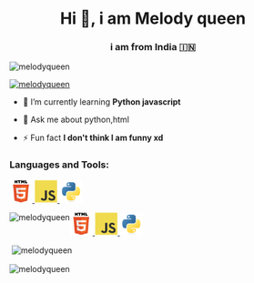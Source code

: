 
<h1 align="center">Hi 👋, i am Melody queen</h1>
<h3 align="center"> i am from India 🇮🇳</h3>

<p align="left"> <img src="https://komarev.com/ghpvc/?username=melodyqueen&label=Profile%20views&color=0e75b6&style=flat" alt="melodyqueen" /> </p>

<p align="left"> <a href="https://github.com/ryo-ma/github-profile-trophy"><img src="https://github-profile-trophy.vercel.app/?username=melodyqueen" alt="melodyqueen" /></a> </p>

- 🌱 I’m currently learning **Python javascript**

- 💬 Ask me about python,html 



- ⚡ Fun fact **I don't think I am funny xd**
</h3>
<p align="left">
</p>

<h3 align="left">Languages and Tools:</h3>
<p align="left"> <a href="https://www.w3.org/html/" target="_blank" rel="noreferrer"> <img src="https://raw.githubusercontent.com/devicons/devicon/master/icons/html5/html5-original-wordmark.svg" alt="html5" width="40" height="40"/> </a> <a href="https://developer.mozilla.org/en-US/docs/Web/JavaScript" target="_blank" rel="noreferrer"> <img src="https://raw.githubusercontent.com/devicons/devicon/master/icons/javascript/javascript-original.svg" alt="javascript" width="40" height="40"/> </a> <a href="https://www.python.org" target="_blank" rel="noreferrer"> <img src="https://raw.githubusercontent.com/devicons/devicon/master/icons/python/python-original.svg" alt="python" width="40" height="40"/> </a> </p>

<p><img align="left" src="https://github-readme-stats.vercel.app/api/top-langs?username=melodyqueen&show_icons=true&locale=en&layout=compact" alt="melodyqueen" /></p> 
<p align="left"> <a href="https://www.w3.org/html/" target="_blank" rel="noreferrer"> <img src="https://raw.githubusercontent.com/devicons/devicon/master/icons/html5/html5-original-wordmark.svg" alt="html5" width="40" height="40"/> </a> <a href="https://developer.mozilla.org/en-US/docs/Web/JavaScript" target="_blank" rel="noreferrer"> <img src="https://raw.githubusercontent.com/devicons/devicon/master/icons/javascript/javascript-original.svg" alt="javascript" width="40" height="40"/> </a> <a href="https://www.python.org" target="_blank" rel="noreferrer"> <img src="https://raw.githubusercontent.com/devicons/devicon/master/icons/python/python-original.svg" alt="python" width="40" height="40"/> </a> </p>

<p>&nbsp;<img align="center" src="https://github-readme-stats.vercel.app/api?username=melodyqueen&show_icons=true&locale=en" alt="melodyqueen" /></p>

<p><img align="center" src="https://github-readme-streak-stats.herokuapp.com/?user=melodyqueen&" alt="melodyqueen" /></p>


